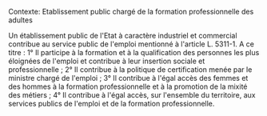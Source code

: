 Contexte: Etablissement public chargé de la formation professionnelle des adultes

Un établissement public de l'Etat à caractère industriel et commercial contribue au service public de l'emploi mentionné à l'article L. 5311-1. A ce titre : 1° Il participe à la formation et à la qualification des personnes les plus éloignées de l'emploi et contribue à leur insertion sociale et professionnelle ; 2° Il contribue à la politique de certification menée par le ministre chargé de l'emploi ; 3° Il contribue à l'égal accès des femmes et des hommes à la formation professionnelle et à la promotion de la mixité des métiers ; 4° Il contribue à l'égal accès, sur l'ensemble du territoire, aux services publics de l'emploi et de la formation professionnelle.